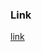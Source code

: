 ### Link<br>
[link](https://docs.google.com/presentation/d/1fjuJChq8tlMXcB0KT6D-R79RvVsnkXj9/edit?usp=sharing&ouid=116063815146875828074&rtpof=true&sd=true)<br>

